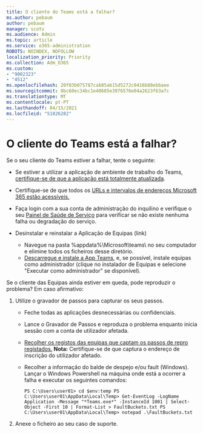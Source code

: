 ```yaml
---
title: O cliente do Teams está a falhar?
ms.author: pebaum
author: pebaum
manager: scotv
ms.audience: Admin
ms.topic: article
ms.service: o365-administration
ROBOTS: NOINDEX, NOFOLLOW
localization_priority: Priority
ms.collection: Adm_O365
ms.custom:
- "9002323"
- "4512"
ms.openlocfilehash: 20f03b075787cab85ab15d5272c0416b88ebbaee
ms.sourcegitcommit: 8bc60ec34bc1e40685e3976576e04a2623f63a7c
ms.translationtype: MT
ms.contentlocale: pt-PT
ms.lasthandoff: 04/15/2021
ms.locfileid: "51826282"
---
```

# <a name="teams-client-crashing"></a>O cliente do Teams está a falhar?

Se o seu cliente do Teams estiver a falhar, tente o seguinte:

- Se estiver a utilizar a aplicação de ambiente de trabalho do Teams, [certifique-se de que a aplicação está totalmente atualizada](https://support.office.com/article/Update-Microsoft-Teams-535a8e4b-45f0-4f6c-8b3d-91bca7a51db1).

- Certifique-se de que todos os [URLs e intervalos de endereços Microsoft 365 estão acessíveis.](https://docs.microsoft.com/microsoftteams/connectivity-issues)

- Faça login com a sua conta de administração do inquilino e verifique o seu [Painel de Saúde de Serviço](https://docs.microsoft.com/office365/enterprise/view-service-health) para verificar se não existe nenhuma falha ou degradação do serviço.

- Desinstalar e reinstalar a Aplicação de Equipas (link)
    - Navegue na pasta %appdata%\Microsoft\teams\ no seu computador e elimine todos os ficheiros desse diretório.
    - [Descarregue e instale a App Teams](https://www.microsoft.com/microsoft-365/microsoft-teams/group-chat-software#office-DesktopAppDownload-ofoushy), e, se possível, instale equipas como administrador (clique no instalador de Equipas e selecione "Executar como administrador" se disponível).

Se o cliente das Equipas ainda estiver em queda, pode reproduzir o problema? Em caso afirmativo:

1. Utilize o gravador de passos para capturar os seus passos.
    - Feche todas as aplicações desnecessárias ou confidenciais.
    - Lance o Gravador de Passos e reproduza o problema enquanto inicia sessão com a conta de utilizador afetada.
    - [Recolher os registos das equipas que captam os passos de repro registados.](https://docs.microsoft.com/microsoftteams/log-files) **Nota:** Certifique-se de que captura o endereço de inscrição do utilizador afetado.
    - Recolher a informação do balde de despejo e/ou fault (Windows). Lançar o Windows Powershell na máquina onde está a ocorrer a falha e executar os seguintes comandos:

        `
        PS C:\Users\user01> cd $env:temp
        PS C:\Users\user01\AppData\Local\Temp> Get-EventLog -LogName Application -Message "*Teams.exe*" -InstanceId 1001 | Select-Object -First 10 | Format-List > FaultBuckets.txt
        PS C:\Users\user01\AppData\Local\Temp> notepad .\FaultBuckets.txt
        `
    
2. Anexe o ficheiro ao seu caso de suporte.
